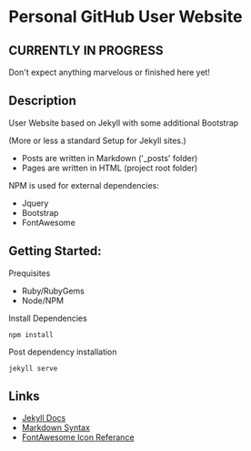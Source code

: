 # Personal GitHub User Website 

## CURRENTLY IN PROGRESS
Don't expect anything marvelous or finished here yet!

## Description
User Website based on Jekyll with some additional Bootstrap

(More or less a standard Setup for Jekyll sites.)

* Posts are written in Markdown ('_posts' folder)
* Pages are written in HTML (project root folder)

NPM is used for external dependencies:
* Jquery
* Bootstrap
* FontAwesome

## Getting Started:
Prequisites
* Ruby/RubyGems
* Node/NPM

Install Dependencies
```
npm install
```

Post dependency installation
```
jekyll serve
```

## Links
* [Jekyll Docs](https://jekyllrb.com/docs/usage/)
* [Markdown Syntax](https://github.com/adam-p/markdown-here/wiki/Markdown-Cheatsheet)
* [FontAwesome Icon Referance](http://fontawesome.io/icons/)
